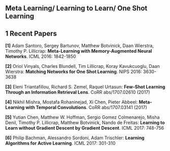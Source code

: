 ## Meta Learning/ Learning to Learn/ One Shot Learning


## 1 Recent Papers

**[1]** Adam Santoro, Sergey Bartunov, Matthew Botvinick, Daan Wierstra, Timothy P. Lillicrap: **Meta-Learning with Memory-Augmented Neural Networks**. ICML 2016: 1842-1850

**[2]** Oriol Vinyals, Charles Blundell, Tim Lillicrap, Koray Kavukcuoglu, Daan Wierstra: **Matching Networks for One Shot Learning**. NIPS 2016: 3630-3638

**[3]** Eleni Triantafillou, Richard S. Zemel, Raquel Urtasun: **Few-Shot Learning Through an Information Retrieval Lens**. CoRR abs/1707.02610 (2017)

**[4]** Nikhil Mishra, Mostafa Rohaninejad, Xi Chen, Pieter Abbeel: **Meta-Learning with Temporal Convolutions**. CoRR abs/1707.03141 (2017)

**[5]** Yutian Chen, Matthew W. Hoffman, Sergio Gomez Colmenarejo, Misha Denil, Timothy P. Lillicrap, Matthew Botvinick, Nando de Freitas: **Learning to Learn without Gradient Descent by Gradient Descent**. ICML 2017: 748-756

**[6]** Philip Bachman, Alessandro Sordoni, Adam Trischler: **Learning Algorithms for Active Learning**. ICML 2017: 301-310


